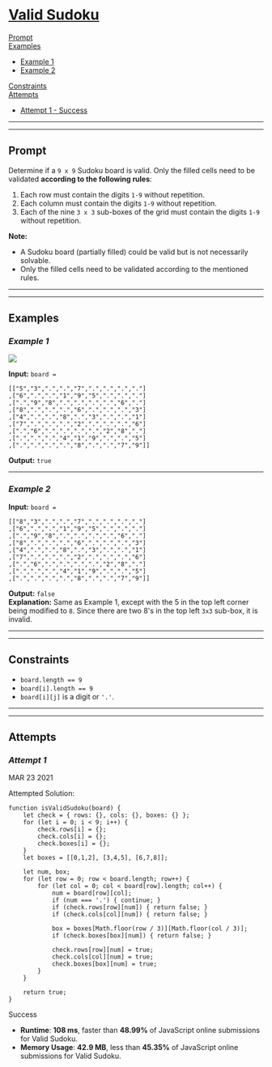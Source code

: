 # [**Valid Sudoku**](https://leetcode.com/problems/valid-sudoku/)

[Prompt](#prompt)  
[Examples](#examples)
- [Example 1](#example-1)  
- [Example 2](#example-2)  

[Constraints](#constraints)  
[Attempts](#attempts)  
- [Attempt 1 - Success](#attempt-1)

---
---
## **Prompt**

Determine if a `9 x 9` Sudoku board is valid. Only the filled cells need to be validated **according to the following rules**:

1. Each row must contain the digits `1-9` without repetition.
2. Each column must contain the digits `1-9` without repetition.
3. Each of the nine `3 x 3` sub-boxes of the grid must contain the digits `1-9` without repetition.

**Note:**

- A Sudoku board (partially filled) could be valid but is not necessarily solvable.
- Only the filled cells need to be validated according to the mentioned rules.

---
---
## **Examples**

### *Example 1*

![](https://upload.wikimedia.org/wikipedia/commons/thumb/f/ff/Sudoku-by-L2G-20050714.svg/250px-Sudoku-by-L2G-20050714.svg.png)

**Input:** `board = `
```   
[["5","3",".",".","7",".",".",".","."]  
,["6",".",".","1","9","5",".",".","."]  
,[".","9","8",".",".",".",".","6","."]  
,["8",".",".",".","6",".",".",".","3"]  
,["4",".",".","8",".","3",".",".","1"]  
,["7",".",".",".","2",".",".",".","6"]  
,[".","6",".",".",".",".","2","8","."]  
,[".",".",".","4","1","9",".",".","5"]  
,[".",".",".",".","8",".",".","7","9"]]  
```
**Output:** `true`

---
### *Example 2*

**Input:** `board = `
```
[["8","3",".",".","7",".",".",".","."]  
,["6",".",".","1","9","5",".",".","."]
,[".","9","8",".",".",".",".","6","."]
,["8",".",".",".","6",".",".",".","3"]
,["4",".",".","8",".","3",".",".","1"]
,["7",".",".",".","2",".",".",".","6"]
,[".","6",".",".",".",".","2","8","."]
,[".",".",".","4","1","9",".",".","5"]
,[".",".",".",".","8",".",".","7","9"]]
```
**Output:** `false`  
**Explanation:** Same as Example 1, except with the 5 in the top left corner being modified to `8`. Since there are two 8's in the top left `3x3` sub-box, it is invalid.

---
---
## **Constraints**
- `board.length == 9`
- `board[i].length == 9`
- `board[i][j]` is a digit or `'.'`.

---   
---
## **Attempts**

### *Attempt 1*
MAR 23 2021

Attempted Solution:
```
function isValidSudoku(board) {
    let check = { rows: {}, cols: {}, boxes: {} };
    for (let i = 0; i < 9; i++) {
        check.rows[i] = {};
        check.cols[i] = {};
        check.boxes[i] = {};
    }
    let boxes = [[0,1,2], [3,4,5], [6,7,8]];

    let num, box;
    for (let row = 0; row < board.length; row++) {
        for (let col = 0; col < board[row].length; col++) {
            num = board[row][col];
            if (num === '.') { continue; }
            if (check.rows[row][num]) { return false; }
            if (check.cols[col][num]) { return false; }

            box = boxes[Math.floor(row / 3)][Math.floor(col / 3)];
            if (check.boxes[box][num]) { return false; }

            check.rows[row][num] = true;
            check.cols[col][num] = true;
            check.boxes[box][num] = true;
        }
    }

    return true;
}
```

Success

- **Runtime**: **108 ms**, faster than **48.99%** of JavaScript online submissions for Valid Sudoku.
- **Memory Usage**: **42.9 MB**, less than **45.35%** of JavaScript online submissions for Valid Sudoku.
